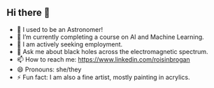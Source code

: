 ## Hi there 👋

- 🔭 I used to be an Astronomer!
- 🌱 I’m currently completing a course on AI and Machine Learning.
- 👯 I am actively seeking employment.
- 💬 Ask me about black holes across the electromagnetic spectrum.
- 📫 How to reach me: https://www.linkedin.com/roisinbrogan
- 😄 Pronouns: she/they
- ⚡ Fun fact: I am also a fine artist, mostly painting in acrylics.

<!--
**roisin-o-b/roisin-o-b** is a ✨ _special_ ✨ repository because its `README.md` (this file) appears on your GitHub profile.

Here are some ideas to get you started:

- 🔭 I’m currently working on ...
- 🌱 I’m currently learning ...
- 👯 I’m looking to collaborate on ...
- 🤔 I’m looking for help with ...
- 💬 Ask me about ...
- 📫 How to reach me: ...
- 😄 Pronouns: ...
- ⚡ Fun fact: ...
-->
